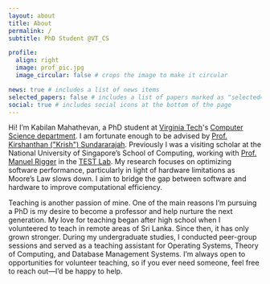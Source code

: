 ```yaml
---
layout: about
title: About
permalink: /
subtitle: PhD Student @VT_CS

profile:
  align: right
  image: prof_pic.jpg
  image_circular: false # crops the image to make it circular

news: true # includes a list of news items
selected_papers: false # includes a list of papers marked as "selected={true}"
social: true # includes social icons at the bottom of the page
---
```


Hi! I’m Kabilan Mahathevan, a PhD student at [Virginia Tech](https://www.vt.edu/)'s [Computer Science department](https://cs.vt.edu/). I am fortunate enough to be advised by [Prof. Kirshanthan ("Krish") Sundararajah](https://kirshanthans.github.io/). Previously I was a visiting scholar at the National University of Singapore’s School of Computing, working with [Prof. Manuel Rigger](https://www.manuelrigger.at/) in the [TEST Lab](https://nus-test.github.io/). My research focuses on optimizing software performance, particularly in light of hardware limitations as Moore’s Law slows down. I aim to bridge the gap between software and hardware to improve computational efficiency.

Teaching is another passion of mine. One of the main reasons I’m pursuing a PhD is my desire to become a professor and help nurture the next generation. My love for teaching began after high school when I volunteered to teach in remote areas of Sri Lanka. Since then, it has only grown stronger. During my undergraduate studies, I conducted peer-group sessions and served as a teaching assistant for Operating Systems, Theory of Computing, and Database Management Systems. I’m always open to opportunities for volunteer teaching, so if you ever need someone, feel free to reach out—I’d be happy to help.
